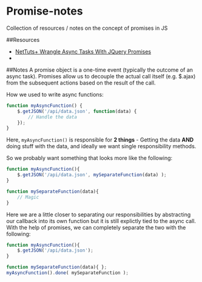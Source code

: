 Promise-notes
=============

Collection of resources / notes on the concept of promises in JS

##Resources
* [NetTuts+ Wrangle Async Tasks With JQuery Promises](http://net.tutsplus.com/tutorials/javascript-ajax/wrangle-async-tasks-with-jquery-promises/)
* 

##Notes
A promise object is a one-time event (typically the outcome of an async task). Promises allow us to decouple the actual call itself (e.g. $.ajax) from the subsequent actions based on the result of the call. 

How we used to write async functions:
```javascript
function myAsyncFunction() {
    $.getJSON('/api/data.json', function(data) {
        // Handle the data
    });
}
```
Here, `myAsyncFunction()` is responsible for **2 things** - Getting the data **AND** doing stuff with the data, and ideally we want single responsibility methods.

So we probably want something that looks more like the following:
```javascript
function myAsyncFunction(){
    $.getJSON('/api/data.json', mySeparateFunction(data) );
}

function mySeparateFunction(data){
    // Magic
}
```
Here we are a little closer to separating our responsibilities by abstracting our callback into its own function but it is still explictly tied to the async call. With the help of promises, we can completely separate the two with the following:
```javascript
function myAsyncFunction(){
    $.getJSON('/api/data.json');
}

function mySeparateFunction(data){ };
myAsyncFunction().done( mySeparateFunction );
```
